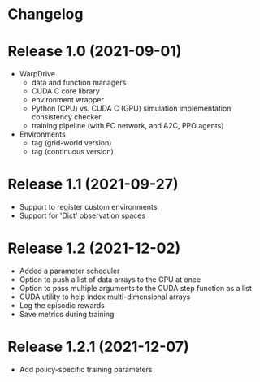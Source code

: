 # Changelog

# Release 1.0 (2021-09-01)
- WarpDrive
  - data and function managers
  - CUDA C core library
  - environment wrapper
  - Python (CPU) vs. CUDA C (GPU) simulation implementation consistency checker
  - training pipeline (with FC network, and A2C, PPO agents)
- Environments
  - tag (grid-world version)
  - tag (continuous version)

# Release 1.1 (2021-09-27)
- Support to register custom environments
- Support for 'Dict' observation spaces

# Release 1.2 (2021-12-02)
- Added a parameter scheduler
- Option to push a list of data arrays to the GPU at once
- Option to pass multiple arguments to the CUDA step function as a list
- CUDA utility to help index multi-dimensional arrays
- Log the episodic rewards
- Save metrics during training

# Release 1.2.1 (2021-12-07)
- Add policy-specific training parameters
